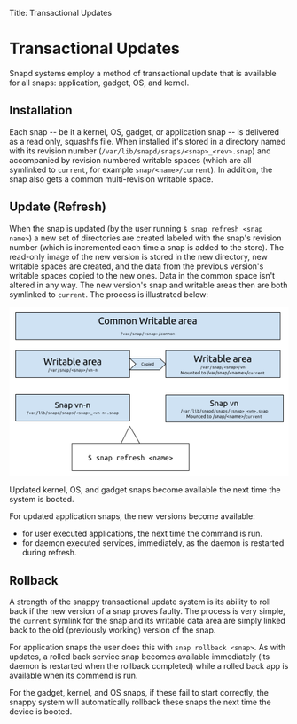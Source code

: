 Title: Transactional Updates
# Transactional Updates
Snapd systems employ a method of transactional update that is available for all snaps: application, gadget, OS, and kernel.


## Installation
Each snap -- be it a kernel, OS, gadget, or application snap -- is delivered as a read only, squashfs file. When installed it's stored in a directory named with its revision number (`/var/lib/snapd/snaps/<snap>_<rev>.snap`) and accompanied by revision numbered writable spaces (which are all symlinked to `current`, for example `snap/<name>/current`). In addition, the snap also gets a common multi-revision writable space.

## Update (Refresh)
When the snap is updated (by the user running `$ snap refresh <snap name>`) a new set of directories are created labeled with the snap's revision number (which is incremented each time a snap is added to the store). The read-only image of the new version is stored in the new directory, new writable spaces are created, and the data from the previous version's writable spaces copied to the new ones. Data in the common space isn't altered in any way. The new version's snap and writable areas then are both symlinked to `current`. The process is illustrated below:

![The lifecycle of a snap's update](./media/transactional_update.png)

Updated kernel, OS, and gadget snaps become available the next time the system is booted. 

For updated application snaps, the new versions become available:

- for user executed applications, the next time the command is run.
- for daemon executed services, immediately, as the daemon is restarted during refresh. 

## Rollback

A strength of the snappy transactional update system is its ability to roll back if the new version of a snap proves faulty. The process is very simple, the `current` symlink for the snap and its writable data area are simply linked back to the old (previously working) version of the snap.

For application snaps the user does this with `snap rollback <snap>`. As with updates, a rolled back service snap becomes available immediately (its daemon is restarted when the rollback completed) while a rolled back app is available when its commend is run. 

For the gadget, kernel, and OS snaps, if these fail to start correctly, the snappy system will automatically rollback these snaps the next time the device is booted.